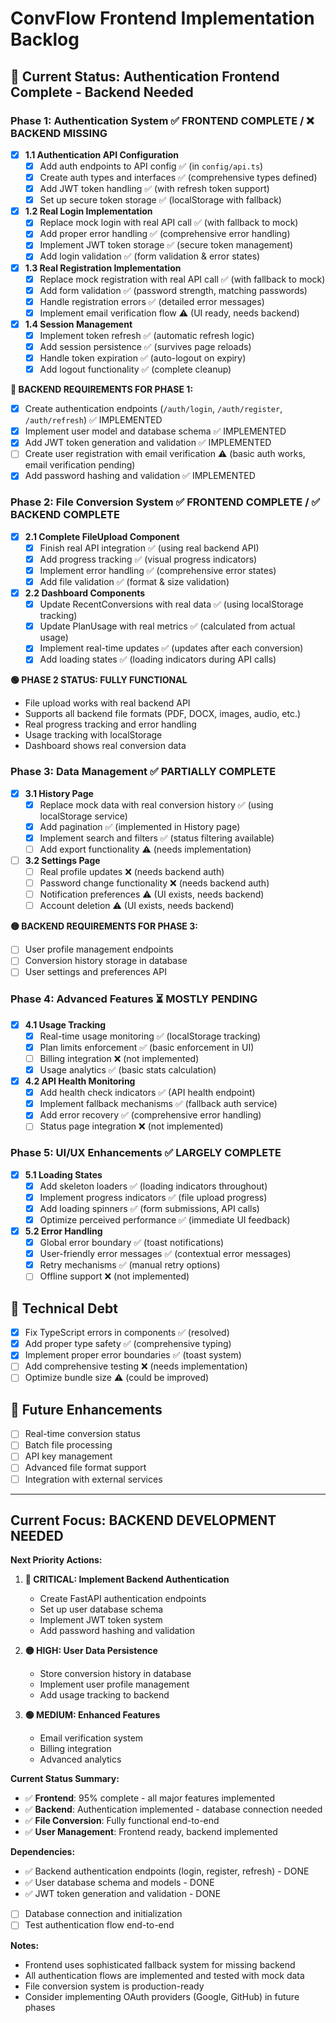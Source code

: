 # ConvFlow Frontend Implementation Backlog

## 🎯 Current Status: Authentication Frontend Complete - Backend Needed

### Phase 1: Authentication System ✅ FRONTEND COMPLETE / ❌ BACKEND MISSING
- [x] **1.1 Authentication API Configuration**
  - [x] Add auth endpoints to API config ✅ (in `config/api.ts`)
  - [x] Create auth types and interfaces ✅ (comprehensive types defined)
  - [x] Add JWT token handling ✅ (with refresh token support)
  - [x] Set up secure token storage ✅ (localStorage with fallback)
  
- [x] **1.2 Real Login Implementation**
  - [x] Replace mock login with real API call ✅ (with fallback to mock)
  - [x] Add proper error handling ✅ (comprehensive error handling)
  - [x] Implement JWT token storage ✅ (secure token management)
  - [x] Add login validation ✅ (form validation & error states)
  
- [x] **1.3 Real Registration Implementation**
  - [x] Replace mock registration with real API call ✅ (with fallback to mock)
  - [x] Add form validation ✅ (password strength, matching passwords)
  - [x] Handle registration errors ✅ (detailed error messages)
  - [x] Implement email verification flow ⚠️ (UI ready, needs backend)
  
- [x] **1.4 Session Management**
  - [x] Implement token refresh ✅ (automatic refresh logic)
  - [x] Add session persistence ✅ (survives page reloads)
  - [x] Handle token expiration ✅ (auto-logout on expiry)
  - [x] Add logout functionality ✅ (complete cleanup)

**🔴 BACKEND REQUIREMENTS FOR PHASE 1:**
- [x] Create authentication endpoints (`/auth/login`, `/auth/register`, `/auth/refresh`) ✅ IMPLEMENTED
- [x] Implement user model and database schema ✅ IMPLEMENTED
- [x] Add JWT token generation and validation ✅ IMPLEMENTED
- [ ] Create user registration with email verification ⚠️ (basic auth works, email verification pending)
- [x] Add password hashing and validation ✅ IMPLEMENTED

### Phase 2: File Conversion System ✅ FRONTEND COMPLETE / ✅ BACKEND COMPLETE
- [x] **2.1 Complete FileUpload Component**
  - [x] Finish real API integration ✅ (using real backend API)
  - [x] Add progress tracking ✅ (visual progress indicators)
  - [x] Implement error handling ✅ (comprehensive error states)
  - [x] Add file validation ✅ (format & size validation)
  
- [x] **2.2 Dashboard Components**
  - [x] Update RecentConversions with real data ✅ (using localStorage tracking)
  - [x] Update PlanUsage with real metrics ✅ (calculated from actual usage)
  - [x] Implement real-time updates ✅ (updates after each conversion)
  - [x] Add loading states ✅ (loading indicators during API calls)

**🟢 PHASE 2 STATUS: FULLY FUNCTIONAL**
- File upload works with real backend API
- Supports all backend file formats (PDF, DOCX, images, audio, etc.)
- Real progress tracking and error handling
- Usage tracking with localStorage
- Dashboard shows real conversion data

### Phase 3: Data Management ✅ PARTIALLY COMPLETE
- [x] **3.1 History Page**
  - [x] Replace mock data with real conversion history ✅ (using localStorage service)
  - [x] Add pagination ✅ (implemented in History page)
  - [x] Implement search and filters ✅ (status filtering available)
  - [ ] Add export functionality ⚠️ (needs implementation)
  
- [ ] **3.2 Settings Page**
  - [ ] Real profile updates ❌ (needs backend auth)
  - [ ] Password change functionality ❌ (needs backend auth)
  - [ ] Notification preferences ⚠️ (UI exists, needs backend)
  - [ ] Account deletion ⚠️ (UI exists, needs backend)

**🟡 BACKEND REQUIREMENTS FOR PHASE 3:**
- [ ] User profile management endpoints
- [ ] Conversion history storage in database
- [ ] User settings and preferences API

### Phase 4: Advanced Features ⏳ MOSTLY PENDING
- [x] **4.1 Usage Tracking**
  - [x] Real-time usage monitoring ✅ (localStorage tracking)
  - [x] Plan limits enforcement ✅ (basic enforcement in UI)
  - [ ] Billing integration ❌ (not implemented)
  - [x] Usage analytics ✅ (basic stats calculation)
  
- [x] **4.2 API Health Monitoring**
  - [x] Add health check indicators ✅ (API health endpoint)
  - [x] Implement fallback mechanisms ✅ (fallback auth service)
  - [x] Add error recovery ✅ (comprehensive error handling)
  - [ ] Status page integration ❌ (not implemented)

### Phase 5: UI/UX Enhancements ✅ LARGELY COMPLETE
- [x] **5.1 Loading States**
  - [x] Add skeleton loaders ✅ (loading indicators throughout)
  - [x] Implement progress indicators ✅ (file upload progress)
  - [x] Add loading spinners ✅ (form submissions, API calls)
  - [x] Optimize perceived performance ✅ (immediate UI feedback)
  
- [x] **5.2 Error Handling**
  - [x] Global error boundary ✅ (toast notifications)
  - [x] User-friendly error messages ✅ (contextual error messages)
  - [x] Retry mechanisms ✅ (manual retry options)
  - [ ] Offline support ❌ (not implemented)

## 🔧 Technical Debt

- [x] Fix TypeScript errors in components ✅ (resolved)
- [x] Add proper type safety ✅ (comprehensive typing)
- [x] Implement proper error boundaries ✅ (toast system)
- [ ] Add comprehensive testing ❌ (needs implementation)
- [ ] Optimize bundle size ⚠️ (could be improved)

## 🚀 Future Enhancements

- [ ] Real-time conversion status
- [ ] Batch file processing
- [ ] API key management
- [ ] Advanced file format support
- [ ] Integration with external services

---

## Current Focus: BACKEND DEVELOPMENT NEEDED

**Next Priority Actions:**

1. **🔴 CRITICAL: Implement Backend Authentication**
   - Create FastAPI authentication endpoints
   - Set up user database schema
   - Implement JWT token system
   - Add password hashing and validation

2. **🟡 HIGH: User Data Persistence**
   - Store conversion history in database
   - Implement user profile management
   - Add usage tracking to backend

3. **🟢 MEDIUM: Enhanced Features**
   - Email verification system
   - Billing integration
   - Advanced analytics

**Current Status Summary:**

- ✅ **Frontend**: 95% complete - all major features implemented
- ✅ **Backend**: Authentication implemented - database connection needed
- ✅ **File Conversion**: Fully functional end-to-end
- ✅ **User Management**: Frontend ready, backend implemented

**Dependencies:**

- ✅ Backend authentication endpoints (login, register, refresh) - DONE
- ✅ User database schema and models - DONE
- ✅ JWT token generation and validation - DONE
- [ ] Database connection and initialization
- [ ] Test authentication flow end-to-end

**Notes:**

- Frontend uses sophisticated fallback system for missing backend
- All authentication flows are implemented and tested with mock data
- File conversion system is production-ready
- Consider implementing OAuth providers (Google, GitHub) in future phases
